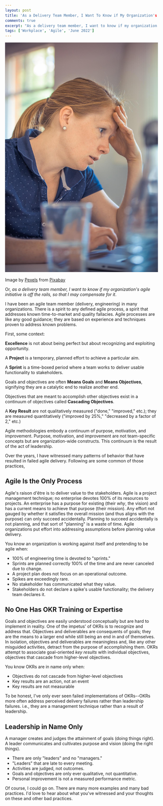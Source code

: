 ```yaml
---
layout: post
title: 'As a Delivery Team Member, I Want To Know if My Organization's Agile Initiative Is off the Rails'
comments: true
excerpt: "As a delivery team member, I want to know if my organization's agile initiative is off the rails, so that I may compensate for it."
tags: ['Workplace', 'Agile', 'June 2022']
---
```

![concentration](..\assets\adult-gd72730acb_1920.jpg)

Image by <a href="https://pixabay.com/users/pexels-2286921/?utm_source=link-attribution&amp;utm_medium=referral&amp;utm_campaign=image&amp;utm_content=1850268">Pexels</a> from <a href="https://pixabay.com/?utm_source=link-attribution&amp;utm_medium=referral&amp;utm_campaign=image&amp;utm_content=1850268">Pixabay</a>

Or, _as a delivery team member, I want to know if my organization's agile initiative is off the rails, so that I may compensate for it_.

I have been an agile team member (delivery, engineering) in many organizations. There is a spirit to any defined agile process, a spirit that addresses known time-to-market and quality fallacies. Agile processes are like any good guidance; they are based on experience and techniques proven to address known problems.

First, some context:

**Excellence** is not about being perfect but about recognizing and exploiting opportunity.

A **Project** is a temporary, planned effort to achieve a particular aim.

A **Sprint** is a time-boxed period where a team works to deliver usable functionality to stakeholders.

Goals and objectives are often **Means Goals** and **Means Objectives**, signifying they are a catalytic end to realize another end.

Objectives that are meant to accomplish other objectives exist in a continuum of objectives called **Cascading Objectives**.

A **Key Result** are not qualitatively measured ("done," "improved," etc.); they are measured quantitatively ("improved by 25%," "decreased by a factor of 2," etc.)

Agile methodologies embody a continuum of purpose, motivation, and improvement. Purpose, motivation, and improvement are not team-specific concepts but are organization-wide constructs. This continuum is the result of the act of leadership.

Over the years, I have witnessed many patterns of behavior that have resulted in failed agile delivery. Following are some common of those practices,

## Agile Is the Only Process

Agile's raison d'être is to deliver value to the stakeholders. Agile is a project management technique; no enterprise devotes 100% of its resources to projects. An enterprise has a purpose for existing (their _why_, the vision) and has a current means to achieve that purpose (their mission). Any effort not gauged by whether it satisfies the overall mission (and thus aligns with the purpose) can only succeed accidentally. Planning to succeed accidentally is not planning, and that sort of "planning" is a waste of time. Agile organizations put effort into addressing assumptions before planning value delivery.

You know an organization is working against itself and pretending to be agile when:

- 100% of engineering time is devoted to "sprints."
- Sprints are planned correctly 100% of the time and are never canceled due to change.
- A project plan does not focus on an operational outcome.
- Spikes are exceedingly rare.
- No stakeholder has communicated what they value.
- Stakeholders do not declare a spike's usable functionality; the delivery team declares it.

## No One Has OKR Training or Expertise

Goals and objectives are easily understood conceptually but are hard to implement in reality. One of the impetus' of OKRs is to recognize and address that. Objectives and deliverables are consequents of goals; they are the means to a larger end while still being an end in and of themselves. In isolation, objectives and deliverables are meaningless and, like any other misguided activities, detract from the purpose of accomplishing them. OKRs attempt to associate goal-oriented _key results_ with individual objectives, objectives that cascade from higher-level objectives.

You know OKRs are in name only when:

- Objectives do not cascade from higher-level objectives
- Key results are an action, not an event
- Key results are not measurable

To be honest, I've only ever seen failed implementations of OKRs--OKRs more often address perceived delivery failures rather than leadership failures. i.e., they are a management technique rather than a result of leadership.

## Leadership in Name Only

A manager creates and judges the attainment of goals (doing things right). A leader communicates and cultivates purpose and vision (doing the right things).

- There are only "leaders" and no "managers."
- "Leaders" that are late to every meeting.
- Activities are judged, not outcomes.
- Goals and objectives are only ever qualitative, not quantitative.
- Personal improvement is not a measured performance metric.

Of course, I could go on. There are many more examples and many bad practices. I'd love to hear about what you've witnessed and your thoughts on these and other bad practices.

<!--
## References:

https://www.forbes.com/sites/williamarruda/2016/11/15/9-differences-between-being-a-leader-and-a-manager/?sh=2432b1424609

-->